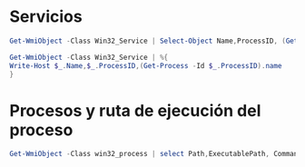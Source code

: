 # Servicios
```PowerShell
Get-WmiObject -Class Win32_Service | Select-Object Name,ProcessID, (Get-Process -Id ProcessID).name
```

```PowerShell
Get-WmiObject -Class Win32_Service | %{
Write-Host $_.Name,$_.ProcessID,(Get-Process -Id $_.ProcessID).name
}
```

# Procesos y ruta de ejecución del proceso
```PowerShell
Get-WmiObject -Class win32_process | select Path,ExecutablePath, CommandLine | Format-Custom
```
